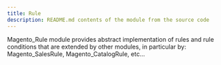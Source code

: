 ```yaml
---
title: Rule
description: README.md contents of the module from the source code
---
```


Magento_Rule module provides abstract implementation of rules and rule conditions that are extended by other modules, in particular by: Magento_SalesRule, Magento_CatalogRule, etc...
